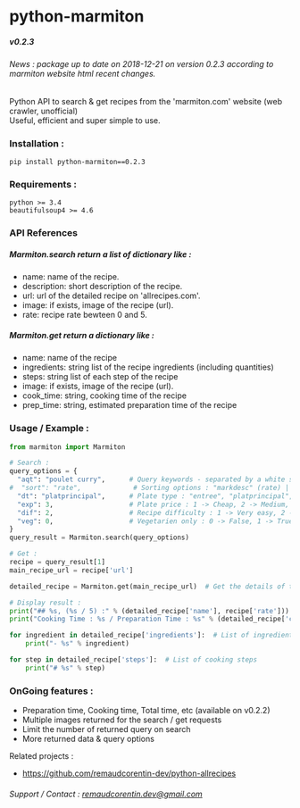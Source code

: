 # python-marmiton
##### v0.2.3

###### News : package up to date on 2018-12-21 on version 0.2.3 according to marmiton website html recent changes.

Python API to search &amp; get recipes from the 'marmiton.com' website (web crawler, unofficial)  
Useful, efficient and super simple to use.  

### Installation :
`pip install python-marmiton==0.2.3`  

### Requirements :
`python >= 3.4`  
`beautifulsoup4 >= 4.6`  

### API References

##### Marmiton.search return a list of dictionary like :  
- name: name of the recipe.  
- description: short description of the recipe.  
- url: url of the detailed recipe on 'allrecipes.com'.  
- image: if exists, image of the recipe (url).  
- rate: recipe rate bewteen 0 and 5.  

##### Marmiton.get return a dictionary like :  
- name: name of the recipe  
- ingredients: string list of the recipe ingredients (including quantities)  
- steps: string list of each step of the recipe  
- image: if exists, image of the recipe (url).  
- cook_time: string, cooking time of the recipe  
- prep_time: string, estimated preparation time of the recipe  

### Usage / Example :

```python
from marmiton import Marmiton

# Search :
query_options = {
  "aqt": "poulet curry",      # Query keywords - separated by a white space
#  "sort": "rate",             # Sorting options : "markdesc" (rate) | "popularitydesc" (popularity) | "" (empty for relevance, optional)  # Obselete
  "dt": "platprincipal",      # Plate type : "entree", "platprincipal", "accompagnement", "amusegueule", "sauce" (optional)
  "exp": 3,                   # Plate price : 1 -> Cheap, 2 -> Medium, 3 -> Kind of expensive (optional)
  "dif": 2,                   # Recipe difficulty : 1 -> Very easy, 2 -> Easy, 3 -> Medium, 4 -> Advanced (optional)
  "veg": 0,                   # Vegetarien only : 0 -> False, 1 -> True (optional)
}
query_result = Marmiton.search(query_options)

# Get :
recipe = query_result[1]
main_recipe_url = recipe['url']

detailed_recipe = Marmiton.get(main_recipe_url)  # Get the details of the first returned recipe (most relevant in our case)

# Display result :
print("## %s, (%s / 5) :" % (detailed_recipe['name'], recipe['rate']))  # Name of the recipe
print("Cooking Time : %s / Preparation Time : %s" % (detailed_recipe['cook_time'], detailed_recipe['prep_time']))

for ingredient in detailed_recipe['ingredients']:  # List of ingredients
    print("- %s" % ingredient)

for step in detailed_recipe['steps']:  # List of cooking steps
    print("# %s" % step)
```

### OnGoing features :  
- Preparation time, Cooking time, Total time, etc (available on v0.2.2)  
- Multiple images returned for the search / get requests  
- Limit the number of returned query on search  
- More returned data & query options

Related projects :  
- https://github.com/remaudcorentin-dev/python-allrecipes

###### Support / Contact : remaudcorentin.dev@gmail.com

